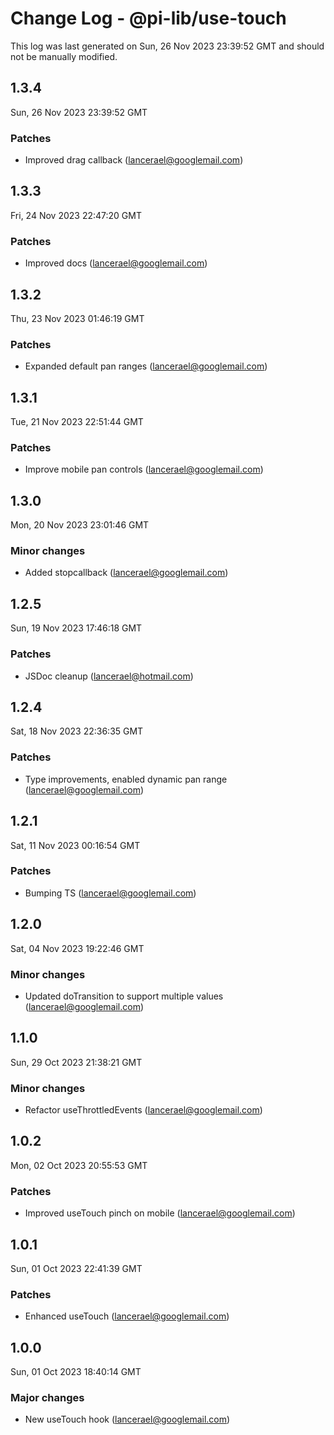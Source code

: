 # Change Log - @pi-lib/use-touch

This log was last generated on Sun, 26 Nov 2023 23:39:52 GMT and should not be manually modified.

<!-- Start content -->

## 1.3.4

Sun, 26 Nov 2023 23:39:52 GMT

### Patches

- Improved drag callback (lancerael@googlemail.com)

## 1.3.3

Fri, 24 Nov 2023 22:47:20 GMT

### Patches

- Improved docs (lancerael@googlemail.com)

## 1.3.2

Thu, 23 Nov 2023 01:46:19 GMT

### Patches

- Expanded default pan ranges (lancerael@googlemail.com)

## 1.3.1

Tue, 21 Nov 2023 22:51:44 GMT

### Patches

- Improve mobile pan controls (lancerael@googlemail.com)

## 1.3.0

Mon, 20 Nov 2023 23:01:46 GMT

### Minor changes

- Added stopcallback (lancerael@googlemail.com)

## 1.2.5

Sun, 19 Nov 2023 17:46:18 GMT

### Patches

- JSDoc cleanup (lancerael@hotmail.com)

## 1.2.4

Sat, 18 Nov 2023 22:36:35 GMT

### Patches

- Type improvements, enabled dynamic pan range (lancerael@googlemail.com)

## 1.2.1

Sat, 11 Nov 2023 00:16:54 GMT

### Patches

- Bumping TS (lancerael@googlemail.com)

## 1.2.0

Sat, 04 Nov 2023 19:22:46 GMT

### Minor changes

- Updated doTransition to support multiple values (lancerael@googlemail.com)

## 1.1.0

Sun, 29 Oct 2023 21:38:21 GMT

### Minor changes

- Refactor useThrottledEvents (lancerael@googlemail.com)

## 1.0.2

Mon, 02 Oct 2023 20:55:53 GMT

### Patches

- Improved useTouch pinch on mobile (lancerael@googlemail.com)

## 1.0.1

Sun, 01 Oct 2023 22:41:39 GMT

### Patches

- Enhanced useTouch (lancerael@googlemail.com)

## 1.0.0

Sun, 01 Oct 2023 18:40:14 GMT

### Major changes

- New useTouch hook (lancerael@googlemail.com)
